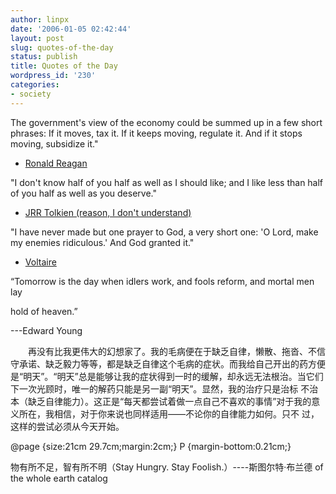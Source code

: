 ```yaml
---
author: linpx
date: '2006-01-05 02:42:44'
layout: post
slug: quotes-of-the-day
status: publish
title: Quotes of the Day
wordpress_id: '230'
categories:
- society
---
```


The government's view of the economy could be summed up in a few short
phrases: If it moves, tax it. If it keeps moving, regulate it. And if it stops
moving, subsidize it."

- [Ronald Reagan](http://www.quotationspage.com/quotes/Ronald_Reagan)  
  

"I don't know half of you half as well as I should like; and I like less than
half of you half as well as you deserve."

- [JRR Tolkien (reason, I don't understand)](http://www.quotationspage.com/quotes/J._R._R._Tolkien)  
  
"I have never made but one prayer to God, a very short one: 'O Lord, make my
enemies ridiculous.' And God granted it."

- [Voltaire](http://www.quotationspage.com/quotes/Voltaire)  

  
“Tomorrow is the day when idlers work, and fools reform, and mortal men lay

hold of heaven.”

  
---Edward Young  
  
　　再没有比我更伟大的幻想家了。我的毛病便在于缺乏自律，懒散、拖沓、不信守承诺、缺乏毅力等等，都是缺乏自律这个毛病的症状。而我给自己开出的药方便
是“明天”。“明天”总是能够让我的症状得到一时的缓解，却永远无法根治。当它们下一次光顾时，唯一的解药只能是另一副“明天”。显然，我的治疗只是治标
不治本（缺乏自律能力）。这正是“每天都尝试着做一点自己不喜欢的事情”对于我的意义所在，我相信，对于你来说也同样适用——不论你的自律能力如何。只不
过，这样的尝试必须从今天开始。

  
  
@page {size:21cm 29.7cm;margin:2cm;} P {margin-bottom:0.21cm;}

  

物有所不足，智有所不明（Stay Hungry. Stay Foolish.）----斯图尔特·布兰德 of the whole earth catalog

  

